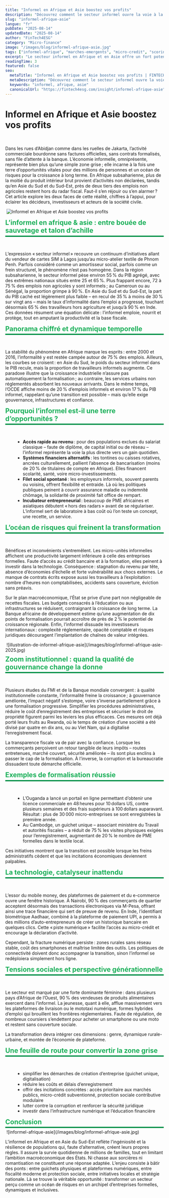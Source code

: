 ```yaml
---
title: "Informel en Afrique et Asie boostez vos profits"
description: "Découvrez comment le secteur informel ouvre la voie à la Fintech, Scoring IA et micro crédit pour transformer risques en opportunités."
slug: "informel-afrique-asie"
langue: "fr"
pubDate: "2025-08-14"
updatedDate: "2025-08-14"
author: "FinTech4ESG"
category: "Micro-finance"
image: "/images/blog/informel-afrique-asie.jpg"
tags: ["informel-afrique", "marches-emergents", "micro-credit", "scoring-ia", "fintech", "developpement-economique"]
excerpt: "Le secteur informel en Afrique et en Asie offre un fort potentiel de profits grâce à la Fintech, au Scoring IA et au micro-crédit, transformant les risques en véritables opportunités économiques."
readingTime: 3
featured: false
seo:
  metaTitle: "Informel en Afrique et Asie boostez vos profits | FINTECH4ESG"
  metaDescription: "Découvrez comment le secteur informel ouvre la voie à la Fintech, Scoring IA et micro crédit pour transformer risques en opportunités."
  keywords: "informel, afrique, asie"
  canonicalUrl: "https://fintech4esg.com/insight/informel-afrique-asie"
---
```


<h1>Informel en Afrique et Asie boostez vos profits</h1>

&nbsp;
<p>Dans les rues d’Abidjan comme dans les ruelles de Jakarta, l’activité commerciale bourdonne sans factures officielles, sans contrats formalisés, sans file d’attente à la banque. L’économie informelle, omniprésente, représente bien plus qu’une simple zone grise ; elle incarne à la fois une terre d’opportunités vitales pour des millions de personnes et un océan de risques pour la croissance à long terme. En Afrique subsaharienne, plus de la moitié du produit intérieur brut provient d’activités non déclarées, tandis qu’en Asie du Sud et du Sud-Est, près de deux tiers des emplois non agricoles restent hors du radar fiscal. Faut-il s’en réjouir ou s’en alarmer ? Cet article explore les deux faces de cette réalité, chiffres à l’appui, pour éclairer les décideurs, investisseurs et acteurs de la société civile.</p>

&nbsp;![Informel en Afrique et Asie boostez vos profits](/images/blog/informel-afrique-asie-fintech4esg.jpg)&nbsp;

<h2 style="color: #19af58; border-bottom: 4px solid #00924B;
           padding-bottom: .2rem; margin-top: 0.5rem; margin-bottom: .2rem;">
  L’informel en afrique & asie : entre bouée de sauvetage et talon d’achille
</h2>

&nbsp;
<p>L’expression « secteur informel » recouvre un continuum d’initiatives allant du vendeur de cartes SIM à Lagos jusqu’au micro-atelier textile de Phnom Penh. Parfois considéré comme un amortisseur social, parfois comme un frein structurel, le phénomène n’est pas homogène. Dans la région subsaharienne, le secteur informel pèse environ 55 % du PIB agrégé, avec des extrêmes nationaux situés entre 25 et 65 %. Plus frappant encore, 72 à 75 % des emplois non agricoles y sont informels ; au Cameroun ou au Sénégal, la proportion grimpe à 90 %. En Asie du Sud et du Sud-Est, la part du PIB caché est légèrement plus faible – en recul de 35 % à moins de 30 % sur vingt ans – mais le taux d’informalité dans l’emploi a progressé, touchant désormais 65 % des travailleurs hors agriculture et jusqu’à 90 % en Inde. Ces données résument une équation délicate : l’informel emploie, nourrit et protège, tout en amputant la productivité et la base fiscale.</p>

<h2 style="color: #19af58; border-bottom: 4px solid #00924B;
           padding-bottom: .2rem; margin-top: 0.5rem; margin-bottom: .2rem;">
  Panorama chiffré et dynamique temporelle
</h2>

&nbsp;
<p>La stabilité du phénomène en Afrique marque les esprits : entre 2000 et 2016, l’informalité y est restée campée autour de 75 % des emplois. Ailleurs, les courbes se croisent : en Asie du Sud, le poids du secteur informel dans le PIB recule, mais la proportion de travailleurs informels augmente. Ce paradoxe illustre que la croissance industrielle n’assure pas automatiquement la formalisation ; au contraire, les services urbains non réglementés absorbent les nouveaux arrivants. Dans le même temps, l’OCDE affiche moins de 20 % d’emplois informels et environ 17 % du PIB informel, rappelant qu’une transition est possible – mais qu’elle exige gouvernance, infrastructures et confiance.</p>

<h2 style="color: #19af58; border-bottom: 4px solid #00924B;
           padding-bottom: .2rem; margin-top: 0.5rem; margin-bottom: .2rem;">
  Pourquoi l’informel est-il une terre d’opportunités ?
</h2>

&nbsp;
<ul style="list-style-type: disc; margin-left: 2rem;">
  <li><strong>Accès rapide au revenu</strong> : pour des populations exclues du salariat classique – faute de diplôme, de capital initial ou de réseau – l’informel représente la voie la plus directe vers un gain quotidien.</li>
  <li><strong>Systèmes financiers alternatifs</strong> : les tontines ou caisses rotatives, ancrées culturellement, pallient l’absence de bancarisation (moins de 20 % de titulaires de compte en Afrique). Elles financent scolarité, santé, voire micro-investissements.</li>
  <li><strong>Filet social spontané</strong> : les employeurs informels, souvent parents ou voisins, offrent flexibilité et entraide. Là où les politiques publiques peinent à couvrir assurance maladie ou indemnité chômage, la solidarité de proximité fait office de rempart.</li>
  <li><strong>Incubateur entrepreneurial</strong> : beaucoup de PME africaines et asiatiques débutent « hors des radars » avant de se régulariser. L’informel sert de laboratoire à bas coût où l’on teste un concept, une recette, un service.</li>
</ul>

<h2 style="color: #19af58; border-bottom: 4px solid #00924B;
           padding-bottom: .2rem; margin-top: 0.5rem; margin-bottom: .2rem;">
  L’océan de risques qui freinent la transformation
</h2>

&nbsp;
<p>Bénéfices et inconvénients s’entremêlent. Les micro-unités informelles affichent une productivité largement inférieure à celle des entreprises formelles. Faute d’accès au crédit bancaire et à la formation, elles peinent à investir dans la technologie. Conséquence : stagnation du revenu par tête, absence d’économies d’échelle et forte vulnérabilité aux chocs externes. Le manque de contrats écrits expose aussi les travailleurs à l’exploitation : nombre d’heures non comptabilisées, accidents sans couverture, éviction sans préavis.</p>
<p>Sur le plan macroéconomique, l’État se prive d’une part non négligeable de recettes fiscales. Les budgets consacrés à l’éducation ou aux infrastructures se réduisent, contraignant la croissance de long terme. La Banque africaine de développement estime qu’une augmentation de dix points de formalisation pourrait accroître de près de 2 % le potentiel de croissance régionale. Enfin, l’informel dissuade les investisseurs internationaux : complexité réglementaire, opacité comptable et risques juridiques découragent l’implantation de chaînes de valeur intégrées.</p>
&nbsp;![illustration-de-informel-afrique-asie](/images/blog/informel-afrique-asie-2025.jpg)&nbsp;

<h2 style="color: #19af58; border-bottom: 4px solid #00924B;
           padding-bottom: .2rem; margin-top: 0.5rem; margin-bottom: .2rem;">
  Zoom institutionnel : quand la qualité de gouvernance change la donne
</h2>

&nbsp;
<p>Plusieurs études du FMI et de la Banque mondiale convergent : à qualité institutionnelle constante, l’informalité freine la croissance ; à gouvernance améliorée, l’impact négatif s’estompe, voire s’inverse partiellement grâce à une formalisation progressive. Simplifier les procédures administratives, réduire le coût d’enregistrement des entreprises et sécuriser le droit de propriété figurent parmi les leviers les plus efficaces. Ces mesures ont déjà porté leurs fruits au Rwanda, où le temps de création d’une société a été divisé par quatre en dix ans, ou au Viet Nam, qui a digitalisé l’enregistrement fiscal.</p>
<p>La transparence fiscale va de pair avec la confiance. Lorsque les commerçants perçoivent un retour tangible de leurs impôts – routes entretenues, marché couvert, sécurité améliorée – ils sont plus enclins à passer le cap de la formalisation. À l’inverse, la corruption et la bureaucratie dissuadent toute démarche officielle.</p>

<h2 style="color: #19af58; border-bottom: 4px solid #00924B;
           padding-bottom: .2rem; margin-top: 0.5rem; margin-bottom: .2rem;">
  Exemples de formalisation réussie
</h2>

&nbsp;
<ul style="list-style-type: disc; margin-left: 2rem;">
  <li>L’Ouganda a lancé un portail en ligne permettant d’obtenir une licence commerciale en 48 heures pour 10 dollars US, contre plusieurs semaines et des frais supérieurs à 100 dollars auparavant. Résultat : plus de 30 000 micro-entreprises se sont enregistrées la première année.</li>
  <li>Au Cambodge, un guichet unique – associant ministère du Travail et autorités fiscales – a réduit de 75 % les visites physiques exigées pour l’enregistrement, augmentant de 20 % le nombre de PME formelles dans le textile local.</li>
</ul>
<p>Ces initiatives montrent que la transition est possible lorsque les freins administratifs cèdent et que les incitations économiques deviennent palpables.</p>

<h2 style="color: #19af58; border-bottom: 4px solid #00924B;
           padding-bottom: .2rem; margin-top: 0.5rem; margin-bottom: .2rem;">
  La technologie, catalyseur inattendu
</h2>

&nbsp;
<p>L’essor du mobile money, des plateformes de paiement et du e-commerce ouvre une fenêtre historique. À Nairobi, 90 % des commerçants de quartier acceptent désormais des transactions électroniques via M-Pesa, offrant ainsi une trace financière qui sert de preuve de revenu. En Inde, l’identifiant biométrique Aadhaar, combiné à la plateforme de paiement UPI, a permis à des millions d’auto-entrepreneurs de créer un historique bancaire en quelques clics. Cette « piste numérique » facilite l’accès au micro-crédit et encourage la déclaration d’activité.</p>
<p>Cependant, la fracture numérique persiste : zones rurales sans réseau stable, coût des smartphones et maîtrise limitée des outils. Les politiques de connectivité doivent donc accompagner la transition, sinon l’informel se redéploiera simplement hors ligne.</p>

<h2 style="color: #19af58; border-bottom: 4px solid #00924B;
           padding-bottom: .2rem; margin-top: 0.5rem; margin-bottom: .2rem;">
  Tensions sociales et perspective générationnelle
</h2>

&nbsp;
<p>Le secteur est marqué par une forte dominante féminine : dans plusieurs pays d’Afrique de l’Ouest, 90 % des vendeuses de produits alimentaires exercent dans l’informel. La jeunesse, quant à elle, afflue massivement vers les plateformes de livraison ou le mototaxi numérique, formes hybrides d’emploi qui brouillent les frontières réglementaires. Faute de régulation, de nombreux coursiers s’endettent pour acheter un smartphone ou une moto et restent sans couverture sociale.</p>
<p>La transformation devra intégrer ces dimensions : genre, dynamique rurale-urbaine, et montée de l’économie de plateforme.</p>

<h2 style="color: #19af58; border-bottom: 4px solid #00924B;
           padding-bottom: .2rem; margin-top: 0.5rem; margin-bottom: .2rem;">
  Une feuille de route pour convertir la zone grise
</h2>

&nbsp;
<ul style="list-style-type: disc; margin-left: 2rem;">
  <li>simplifier les démarches de création d’entreprise (guichet unique, digitalisation)</li>
  <li>réduire les coûts et délais d’enregistrement</li>
  <li>offrir des incitations concrètes : accès prioritaire aux marchés publics, micro-crédit subventionné, protection sociale contributive modulaire</li>
  <li>lutter contre la corruption et renforcer la sécurité juridique</li>
  <li>investir dans l’infrastructure numérique et l’éducation financière</li>
</ul>

<h2 style="color: #19af58; border-bottom: 4px solid #00924B;
           padding-bottom: .2rem; margin-top: 0.5rem; margin-bottom: .2rem;">
  Conclusion
</h2>
&nbsp;![informel-afrique-asie](/images/blog/informel-afrique-asie.jpg)&nbsp;
<p>L’informel en Afrique et en Asie du Sud-Est reflète l’ingéniosité et la résilience de populations qui, faute d’alternative, créent leurs propres règles. Il assure la survie quotidienne de millions de familles, tout en limitant l’ambition macroéconomique des États. Ni chasse aux sorcières ni romantisation ne constituent une réponse adaptée. L’enjeu consiste à bâtir des ponts : entre guichets physiques et plateformes numériques, entre fiscalité moderne et protection sociale, entre initiatives locales et stratégie nationale. Là se trouve la véritable opportunité : transformer un secteur perçu comme un océan de risques en un archipel d’entreprises formelles, dynamiques et inclusives.</p>